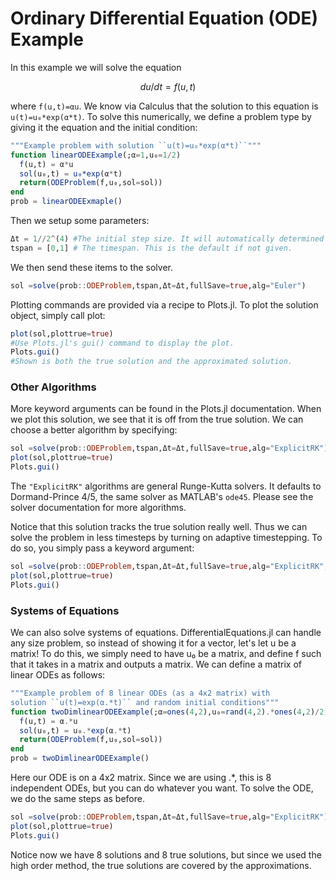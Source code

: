 # Ordinary Differential Equation (ODE) Example

In this example we will solve the equation

```math
du/dt = f(u,t)
```

where ``f(u,t)=αu``. We know via Calculus that the solution to this equation is
``u(t)=u₀*exp(α*t)``. To solve this numerically, we define a problem type by
giving it the equation and the initial condition:

```julia
"""Example problem with solution ``u(t)=u₀*exp(α*t)``"""
function linearODEExample(;α=1,u₀=1/2)
  f(u,t) = α*u
  sol(u₀,t) = u₀*exp(α*t)
  return(ODEProblem(f,u₀,sol=sol))
end
prob = linearODEExmaple()
```

Then we setup some parameters:

```julia
Δt = 1//2^(4) #The initial step size. It will automatically determined if not given.
tspan = [0,1] # The timespan. This is the default if not given.
```

We then send these items to the solver.

```julia
sol =solve(prob::ODEProblem,tspan,Δt=Δt,fullSave=true,alg="Euler")
```

Plotting commands are provided via a recipe to Plots.jl. To plot the solution
object, simply call plot:

```julia
plot(sol,plottrue=true)
#Use Plots.jl's gui() command to display the plot.
Plots.gui()
#Shown is both the true solution and the approximated solution.
```

### Other Algorithms

More keyword arguments can be found in the Plots.jl documentation. When we plot
this solution, we see that it is off from the true solution. We can choose a
better algorithm by specifying:

```julia
sol =solve(prob::ODEProblem,tspan,Δt=Δt,fullSave=true,alg="ExplicitRK")
plot(sol,plottrue=true)
Plots.gui()
```

The `"ExplicitRK"` algorithms are general Runge-Kutta solvers. It defaults to
Dormand-Prince 4/5, the same solver as MATLAB's `ode45`. Please see the solver
documentation for more algorithms.

Notice that this solution tracks the true solution really well. Thus we can
solve the problem in less timesteps by turning on adaptive timestepping. To
do so, you simply pass a keyword argument:

```julia
sol =solve(prob::ODEProblem,tspan,Δt=Δt,fullSave=true,alg="ExplicitRK",adaptive=true)
plot(sol,plottrue=true)
Plots.gui()
```

### Systems of Equations

We can also solve systems of equations. DifferentialEquations.jl can handle any
size problem, so instead of showing it for a vector, let's let u be a matrix!
To do this, we simply need to have u₀ be a matrix, and define f such that it
takes in a matrix and outputs a matrix. We can define a matrix of linear ODEs
as follows:

```julia
"""Example problem of 8 linear ODEs (as a 4x2 matrix) with
solution ``u(t)=exp(α.*t)`` and random initial conditions"""
function twoDimlinearODEExample(;α=ones(4,2),u₀=rand(4,2).*ones(4,2)/2)
  f(u,t) = α.*u
  sol(u₀,t) = u₀.*exp(α.*t)
  return(ODEProblem(f,u₀,sol=sol))
end
prob = twoDimlinearODEExample()
```

Here our ODE is on a 4x2 matrix. Since we are using .\*, this is 8 independent
ODEs, but you can do whatever you want. To solve the ODE, we do the same steps
as before.

```julia
sol =solve(prob::ODEProblem,tspan,Δt=Δt,fullSave=true,alg="ExplicitRK")
plot(sol,plottrue=true)
Plots.gui()
```

Notice now we have 8 solutions and 8 true solutions, but since we used the high
order method, the true solutions are covered by the approximations.
